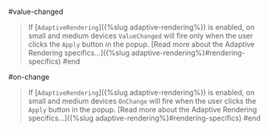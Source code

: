 #value-changed
> If [`AdaptiveRendering`]({%slug adaptive-rendering%}) is enabled, on small and medium devices `ValueChanged` will fire only when the user clicks the `Apply` button in the popup. [Read more about the Adaptive Rendering specifics...]({%slug adaptive-rendering%}#rendering-specifics)
#end

#on-change
> If [`AdaptiveRendering`]({%slug adaptive-rendering%}) is enabled, on small and medium devices `OnChange` will fire when the user clicks the `Apply` button in the popup. [Read more about the Adaptive Rendering specifics...]({%slug adaptive-rendering%}#rendering-specifics)
#end